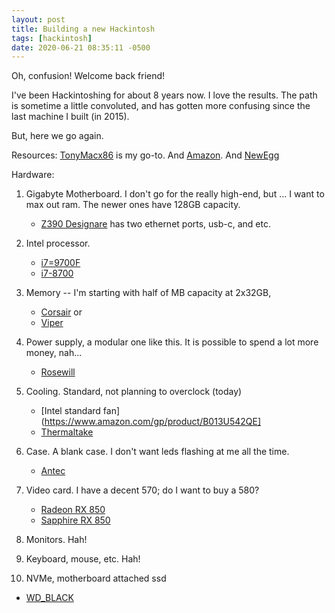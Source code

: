 ```yaml
---
layout: post
title: Building a new Hackintosh
tags: [hackintosh]
date: 2020-06-21 08:35:11 -0500
---
```

Oh, confusion! Welcome back friend!

I've been Hackintoshing for about 8 years now. I love the results.
The path is sometime a little convoluted, and has gotten more confusing
since the last machine I built (in 2015).

But, here we go again.

Resources: [TonyMacx86]() is my go-to. And [Amazon](). And [NewEgg]()

Hardware:
1. Gigabyte Motherboard. I don't go for the really high-end, but ...
   I want to max out ram. The newer ones have 128GB capacity.
   * [Z390 Designare](https://www.amazon.com/dp/B07K8RJZRG/?tag=tonymacx86com-20)
   has two ethernet ports, usb-c, and etc.
2. Intel processor.
   * [i7=9700F](https://www.amazon.com/gp/product/B07S8DWXT3/)
   * [i7-8700](https://www.bhphotovideo.com/c/product/1356633-REG/intel_bx80684i78700_core_i7_8700_3_2_ghz.html)
3. Memory -- I'm starting with half of MB capacity at 2x32GB, 
   * [Corsair](https://www.amazon.com/gp/product/B081BTGNDW/) or
   * [Viper](https://www.amazon.com/gp/product/B0865HHQYT/)
4. Power supply, a modular one like this.    It is possible to spend a lot more money, nah...
   * [Rosewill](https://www.amazon.com/gp/product/B00PCLGZOC)

5. Cooling. Standard, not planning to overclock (today)
   * [Intel standard fan](https://www.amazon.com/gp/product/B013U542QE]
   * [Thermaltake](https://www.amazon.com/dp/B003WOL4UG/?tag=tonymacx86com-20)
6. Case. A blank case. I don't want leds flashing at me all the time.
   * [Antec](https://www.amazon.com/gp/product/B07LBXP8KZ)
7. Video card. I have a decent 570; do I want to buy a 580?
   * [Radeon RX 850](https://www.amazon.com/gp/product/B06Y66K3XD)
   * [Sapphire RX 850](https://www.amazon.com/dp/B06ZZ6FMF8/?tag=tonymacx86com-20)
8. Monitors. Hah!
9. Keyboard, mouse, etc. Hah!
10. NVMe, motherboard attached ssd
   * [WD_BLACK](https://www.amazon.com/Black-SN750-NVMe-juego-interno/dp/B07TM6HQ3F/)

